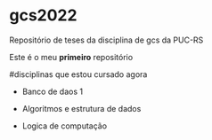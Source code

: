 # gcs2022
Repositório de teses da disciplina de gcs da PUC-RS

Este é o meu **primeiro** repositório

#disciplinas que estou cursado agora
  
 - Banco de daos 1
  
 - Algoritmos e estrutura de dados
  
 - Logica de computação
 
 
  

